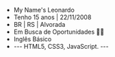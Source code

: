 - My Name's Leonardo
- Tenho 15 anos | 22/11/2008
- BR | RS | Alvorada 
- Em Busca de Oportunidades 👨‍💻
- Inglês Básico 
- --- HTML5, CSS3, JavaScript. ---
